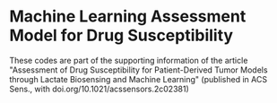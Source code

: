 # Machine Learning Assessment Model for Drug Susceptibility
 
These codes are part of the supporting information of the article "Assessment of Drug Susceptibility for Patient-Derived Tumor Models through Lactate Biosensing and Machine Learning" (published in ACS Sens., with doi.org/10.1021/acssensors.2c02381)
